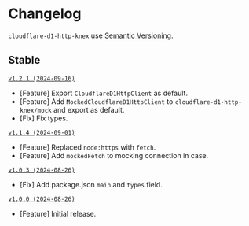 # Changelog

`cloudflare-d1-http-knex` use [Semantic Versioning](https://semver.org/).

## Stable

[`v1.2.1 (2024-09-16)`](https://github.com/zfben/cloudflare-d1-http-knex/compare/v1.1.4...v1.2.1)

- [Feature] Export `CloudflareD1HttpClient` as default.
- [Feature] Add `MockedCloudflareD1HttpClient` to `cloudflare-d1-http-knex/mock` and export as default.
- [Fix] Fix types.

[`v1.1.4 (2024-09-01)`](https://github.com/zfben/cloudflare-d1-http-knex/compare/v1.0.3...v1.1.4)

- [Feature] Replaced `node:https` with `fetch`.
- [Feature] Add `mockedFetch` to mocking connection in case.

[`v1.0.3 (2024-08-26)`](https://github.com/zfben/cloudflare-d1-http-knex/compare/v1.0.0...v1.0.3)

- [Fix] Add package.json `main` and `types` field.

[`v1.0.0 (2024-08-26)`](https://github.com/zfben/cloudflare-d1-http-knex/compare/v0.0.0...v1.0.0)

- [Feature] Initial release.

